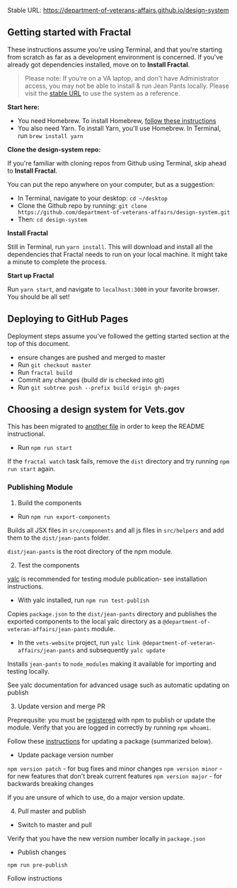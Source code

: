 Stable URL: https://department-of-veterans-affairs.github.io/design-system

## Getting started with Fractal

These instructions assume you're using Terminal, and that you're starting from scratch as far as a development environment is concerned. If you've already got dependencies installed, move on to **Install Fractal**.

> Please note: If you're on a VA laptop, and don't have Administrator access, you may not be able to install & run Jean Pants locally. Please visit the [stable URL](https://department-of-veterans-affairs.github.io/design-system) to use the system as a reference.

**Start here:**

- You need Homebrew. To install Homebrew, [follow these instructions](https://www.howtogeek.com/211541/homebrew-for-os-x-easily-installs-desktop-apps-and-terminal-utilities/)
- You also need Yarn. To install Yarn, you'll use Homebrew. In Terminal, run `brew install yarn`

**Clone the design-system repo:**

If you're familiar with cloning repos from Github using Terminal, skip ahead to **Install Fractal**.

You can put the repo anywhere on your computer, but as a suggestion:
- In Terminal, navigate to your desktop: `cd ~/desktop`
- Clone the Github repo by running: `git clone https://github.com/department-of-veterans-affairs/design-system.git` 
- Then: `cd design-system`

**Install Fractal**

Still in Terminal, run `yarn install`. This will download and install all the dependencies that Fractal needs to run on your local machine. It might take a minute to complete the process.

**Start up Fractal**

Run `yarn start`, and navigate to `localhost:3000` in your favorite browser. You should be all set!

## Deploying to GitHub Pages

Deployment steps assume you've followed the getting started section at the top of this document.

* ensure changes are pushed and merged to master
* Run `git checkout master`
* Run `fractal build`
* Commit any changes (build dir is checked into git)
* Run `git subtree push --prefix build origin gh-pages`

## Choosing a design system for Vets.gov
This has been migrated to [another file](research.md) in order to keep the README instructional.

* Run `npm run start`

If the `fractal watch` task fails, remove the `dist` directory and try running `npm run start` again.

### Publishing Module

1. Build the components

* Run `npm run export-components`

Builds all JSX files in `src/components` and all js files in `src/helpers` and add them to the `dist/jean-pants` folder.

`dist/jean-pants` is the root directory of the npm module.

2. Test the components

[yalc](https://github.com/whitecolor/yalc) is recommended for testing module publication- see installation instructions.

* With yalc installed, run `npm run test-publish`

Copies `package.json` to the `dist/jean-pants` directory and publishes the exported components to the local yalc directory as a `@department-of-veteran-affairs/jean-pants` module.

* In the `vets-website` project, run `yalc link @department-of-veteran-affairs/jean-pants` and subsequently `yalc update`

Installs `jean-pants` to `node_modules` making it available for importing and testing locally.

See yalc documentation for advanced usage such as automatic updating on publish

3. Update version and merge PR

Preprequsite: you must be [registered](https://docs.npmjs.com/getting-started/publishing-npm-packages) with npm to publish or update the module. Verify that you are logged in correctly by running `npm whoami`.

Follow these [instructions](https://docs.npmjs.com/getting-started/publishing-npm-packages#how-to-update-the-version-number) for updating a package (summarized below).

* Update package version number

`npm version patch` - for bug fixes and minor changes
`npm version minor` - for new features that don't break current features
`npm version major` - for backwards breaking changes

If you are unsure of which to use, do a major version update.

4. Pull master and publish

* Switch to master and pull

Verify that you have the new version number locally in `package.json`

* Publish changes

`npm run pre-publish`

Follow instructions
